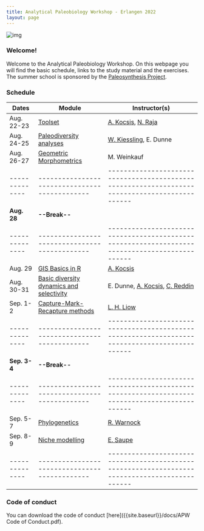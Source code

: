 ```yaml
---
title: Analytical Paleobiology Workshop - Erlangen 2022
layout: page
---
```


![img]({{site.baseurl}}/images/orangerie.jpg) 


### Welcome!

Welcome to the Analytical Paleobiology Workshop. On this webpage you will find the basic schedule, links to the study material and the exercises. The summer school is sponsored by the [Paleosynthesis Project](http://www.paleosynthesis.de/).

### Schedule

| Dates        | Module                                      | Instructor(s)                                                                                |
|--------------|---------------------------------------------|----------------------------------------------------------------------------------------------|
| Aug. 22-23   | [Toolset]({{site.baseurl}}/toolset/)         | [A. Kocsis](https://www.gzn.nat.fau.de/palaeontologie/team/wissenschaftler/kocsis/), [N. Raja](https://www.gzn.nat.fau.de/palaeontologie/team/wissenschaftler/nussaibah-raja-schoob/) |
| Aug. 24-25   | [Paleodiversity analyses]({{site.baseurl}}/paleodiversity/)                       | [W. Kiessling](https://www.gzn.nat.fau.de/palaeontologie/team/professors/kiessling/), E. Dunne                                                                       |
| Aug. 26-27   | [Geometric Morphometrics]({{site.baseurl}}/morphometrics/)                     | M. Weinkauf                                                                                  |
|--------------|---------------------------------------------|----------------------------------------------------------------------------------------------|
| **Aug. 28**  | **--Break--**                               |                                                                                              |
|--------------|---------------------------------------------|----------------------------------------------------------------------------------------------|
| Aug. 29      | [GIS Basics in R]({{site.baseurl}}/gis/)                                  | [A. Kocsis](https://www.gzn.nat.fau.de/palaeontologie/team/wissenschaftler/kocsis/)                                                                                    |
| Aug. 30-31   | [Basic diversity dynamics and selectivity]({{site.baseurl}}/globaldiv/) | E. Dunne, [A. Kocsis](https://www.gzn.nat.fau.de/palaeontologie/team/wissenschaftler/kocsis/), [C. Reddin](https://www.gzn.nat.fau.de/palaeontologie/team/former-members/reddin/)                                                               |
| Sep. 1-2     | [Capture-Mark-Recapture methods]({{site.baseurl}}/cmr_bio_abio/)              | [L. H. Liow](https://leehsiangliow.com/)                                                                                   |
|--------------|---------------------------------------------|----------------------------------------------------------------------------------------------|
| **Sep. 3-4** | **--Break--**                               |                                                                                              |
|--------------|---------------------------------------------|----------------------------------------------------------------------------------------------|
| Sep. 5-7     | [Phylogenetics]({{site.baseurl}}/phylogenetics/)                               | [R.  Warnock](https://www.gzn.nat.fau.eu/palaeontologie/team/professors/rachel-warnock/)                                                                                  |
| Sep. 8-9     | [Niche modelling]({{site.baseurl}}/niches/)                             | [E. Saupe](https://www.earth.ox.ac.uk/people/erin-saupe/)                                                                                     |
|--------------|---------------------------------------------|----------------------------------------------------------------------------------------------|


### Code of conduct

You can download the code of conduct [here]({{site.baseurl}}/docs/APW Code of Conduct.pdf). 

